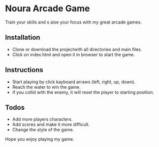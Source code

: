 # Noura Arcade Game
Train your skills and s aise your focus with my great arcade games.

## Installation
- Clone or download the projectwith all directories and main files.
- Click on index.html and open it in browser to start the game.

## Instructions
- Start playing by click kayboard arraws (left, right, up, down).
- Reach the water to win the game.
- if you collid with the enemy, it will reset the player to starting position.

## Todos
- Add more players characters.
- Add scores and make it more difficult.
- Change the style of the game.

Hope you enjoy playing my game.